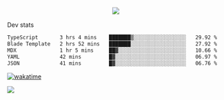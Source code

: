 <h3 align="center">
  <a href="https://github.com/spoopy2023">
      <img src="https://github-profile-trophy.vercel.app/?username=Spoopy2023&no-bg=true&no-frame=true">
  </a>
</h3>

Dev stats
<!--START_SECTION:waka-->

```txt
TypeScript       3 hrs 4 mins    ███████▒░░░░░░░░░░░░░░░░░   29.92 %
Blade Template   2 hrs 52 mins   ███████░░░░░░░░░░░░░░░░░░   27.92 %
MDX              1 hr 5 mins     ██▓░░░░░░░░░░░░░░░░░░░░░░   10.66 %
YAML             42 mins         █▓░░░░░░░░░░░░░░░░░░░░░░░   06.97 %
JSON             41 mins         █▓░░░░░░░░░░░░░░░░░░░░░░░   06.76 %
```

<!--END_SECTION:waka-->

<a href="https://wakatime.com/badge/user/018ece4c-ff65-47b1-86a2-26e4e720c978/project/018eced1-15f8-422d-bd39-73be228d378b"><img src="https://wakatime.com/badge/user/018ece4c-ff65-47b1-86a2-26e4e720c978/project/018eced1-15f8-422d-bd39-73be228d378b.svg" alt="wakatime"></a>

<img src="https://camo.githubusercontent.com/935c1e1091fb0ce9d975d06263ed4bc014721cd7e52b557f59b07c85da01afe3/68747470733a2f2f6b6f6d617265762e636f6d2f67687076632f3f757365726e616d653d5843726166744d616e3532266c6162656c3d566965777326636f6c6f723d626c7565267374796c653d706c6173746963">
